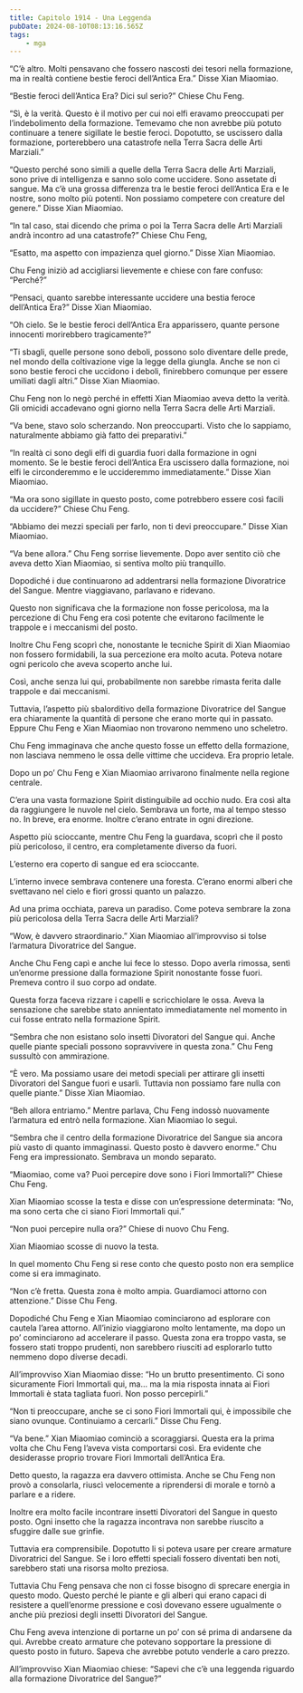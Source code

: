 ```yaml
---
title: Capitolo 1914 - Una Leggenda
pubDate: 2024-08-10T08:13:16.565Z
tags:
    - mga
---
```



“C’è altro. Molti pensavano che fossero nascosti dei tesori nella formazione, ma in realtà contiene bestie feroci dell’Antica Era.” Disse Xian Miaomiao.


“Bestie feroci dell’Antica Era? Dici sul serio?” Chiese Chu Feng.


“Sì, è la verità. Questo è il motivo per cui noi elfi eravamo preoccupati per l’indebolimento della formazione. Temevamo che non avrebbe più potuto continuare a tenere sigillate le bestie feroci. Dopotutto, se uscissero dalla formazione, porterebbero una catastrofe nella Terra Sacra delle Arti Marziali.”


“Questo perché sono simili a quelle della Terra Sacra delle Arti Marziali, sono prive di intelligenza e sanno solo come uccidere. Sono assetate di sangue. Ma c’è una grossa differenza tra le bestie feroci dell’Antica Era e le nostre, sono molto più potenti. Non possiamo competere con creature del genere.” Disse Xian Miaomiao.

“In tal caso, stai dicendo che prima o poi la Terra Sacra delle Arti Marziali andrà incontro ad una catastrofe?” Chiese Chu Feng,


“Esatto, ma aspetto con impazienza quel giorno.” Disse Xian Miaomiao.

Chu Feng iniziò ad accigliarsi lievemente e chiese con fare confuso: “Perché?” 


“Pensaci, quanto sarebbe interessante uccidere una bestia feroce dell’Antica Era?” Disse Xian Miaomiao.


“Oh cielo. Se le bestie feroci dell’Antica Era apparissero, quante persone innocenti morirebbero tragicamente?”


“Ti sbagli, quelle persone sono deboli, possono solo diventare delle prede, nel mondo della coltivazione vige la legge della giungla. Anche se non ci sono bestie feroci che uccidono i deboli, finirebbero comunque per essere umiliati dagli altri.” Disse Xian Miaomiao.


Chu Feng non lo negò perché in effetti Xian Miaomiao aveva detto la verità. Gli omicidi accadevano ogni giorno nella Terra Sacra delle Arti Marziali.

“Va bene, stavo solo scherzando. Non preoccuparti. Visto che lo sappiamo, naturalmente abbiamo già fatto dei preparativi.”

“In realtà ci sono degli elfi di guardia fuori dalla formazione in ogni momento. Se le bestie feroci dell’Antica Era uscissero dalla formazione, noi elfi le circonderemmo e le uccideremmo immediatamente.” Disse Xian Miaomiao.


“Ma ora sono sigillate in questo posto, come potrebbero essere così facili da uccidere?” Chiese Chu Feng.

“Abbiamo dei mezzi speciali per farlo, non ti devi preoccupare.” Disse Xian Miaomiao.

“Va bene allora.” Chu Feng sorrise lievemente. Dopo aver sentito ciò che aveva detto Xian Miaomiao, si sentiva molto più tranquillo.


Dopodiché i due continuarono ad addentrarsi nella formazione Divoratrice del Sangue. Mentre viaggiavano, parlavano e ridevano.


Questo non significava che la formazione non fosse pericolosa, ma la percezione di Chu Feng era così potente che evitarono facilmente le trappole e i meccanismi del posto.


Inoltre Chu Feng scoprì che, nonostante le tecniche Spirit di Xian Miaomiao non fossero formidabili, la sua percezione era molto acuta. Poteva notare ogni pericolo che aveva scoperto anche lui.

Così, anche senza lui qui, probabilmente non sarebbe rimasta ferita dalle trappole e dai meccanismi.


Tuttavia, l’aspetto più sbalorditivo della formazione Divoratrice del Sangue era chiaramente la quantità di persone che erano morte qui in passato. Eppure Chu Feng e Xian Miaomiao non trovarono nemmeno uno scheletro.


Chu Feng immaginava che anche questo fosse un effetto della formazione, non lasciava nemmeno le ossa delle vittime che uccideva. Era proprio letale.


Dopo un po’ Chu Feng e Xian Miaomiao arrivarono finalmente nella regione centrale.

C’era una vasta formazione Spirit distinguibile ad occhio nudo. Era così alta da raggiungere le nuvole nel cielo. Sembrava un forte, ma al tempo stesso no. In breve, era enorme. Inoltre c’erano entrate in ogni direzione.


Aspetto più scioccante, mentre Chu Feng la guardava, scoprì che il posto più pericoloso, il centro, era completamente diverso da fuori.


L’esterno era coperto di sangue ed era scioccante.


L’interno invece sembrava contenere una foresta. C’erano enormi alberi che svettavano nel cielo e fiori grossi quanto un palazzo.


Ad una prima occhiata, pareva un paradiso. Come poteva sembrare la zona più pericolosa della Terra Sacra delle Arti Marziali?

“Wow, è davvero straordinario.” Xian Miaomiao all’improvviso si tolse l’armatura Divoratrice del Sangue.


Anche Chu Feng capì e anche lui fece lo stesso. Dopo averla rimossa, sentì un’enorme pressione dalla formazione Spirit nonostante fosse fuori. Premeva contro il suo corpo ad ondate.


Questa forza faceva rizzare i capelli e scricchiolare le ossa. Aveva la sensazione che sarebbe stato annientato immediatamente nel momento in cui fosse entrato nella formazione Spirit.


“Sembra che non esistano solo insetti Divoratori del Sangue qui. Anche quelle piante speciali possono sopravvivere in questa zona.” Chu Feng sussultò con ammirazione.

“È vero. Ma possiamo usare dei metodi speciali per attirare gli insetti Divoratori del Sangue fuori e usarli. Tuttavia non possiamo fare nulla con quelle piante.” Disse Xian Miaomiao.


“Beh allora entriamo.” Mentre parlava, Chu Feng indossò nuovamente l’armatura ed entrò nella formazione. Xian Miaomiao lo seguì.


“Sembra che il centro della formazione Divoratrice del Sangue sia ancora più vasto di quanto immaginassi. Questo posto è davvero enorme.” Chu Feng era impressionato. Sembrava un mondo separato.


“Miaomiao, come va? Puoi percepire dove sono i Fiori Immortali?” Chiese Chu Feng.


Xian Miaomiao scosse la testa e disse con un’espressione determinata: “No, ma sono certa che ci siano Fiori Immortali qui.”


“Non puoi percepire nulla ora?” Chiese di nuovo Chu Feng.


Xian Miaomiao scosse di nuovo la testa.


In quel momento Chu Feng si rese conto che questo posto non era semplice come si era immaginato.

“Non c’è fretta. Questa zona è molto ampia. Guardiamoci attorno con attenzione.” Disse Chu Feng.


Dopodiché Chu Feng e Xian Miaomiao cominciarono ad esplorare con cautela l’area attorno. All’inizio viaggiarono molto lentamente, ma dopo un po’ cominciarono ad accelerare il passo. Questa zona era troppo vasta, se fossero stati troppo prudenti, non sarebbero riusciti ad esplorarlo tutto nemmeno dopo diverse decadi.


All’improvviso Xian Miaomiao disse: “Ho un brutto presentimento. Ci sono sicuramente Fiori Immortali qui, ma… ma la mia risposta innata ai Fiori Immortali è stata tagliata fuori. Non posso percepirli.”


“Non ti preoccupare, anche se ci sono Fiori Immortali qui, è impossibile che siano ovunque. Continuiamo a cercarli.” Disse Chu Feng.


“Va bene.” Xian Miaomiao cominciò a scoraggiarsi. Questa era la prima volta che Chu Feng l’aveva vista comportarsi così. Era evidente che desiderasse proprio trovare Fiori Immortali dell’Antica Era.


Detto questo, la ragazza era davvero ottimista. Anche se Chu Feng non provò a consolarla, riuscì velocemente a riprendersi di morale e tornò a parlare e a ridere.


Inoltre era molto facile incontrare insetti Divoratori del Sangue in questo posto. Ogni insetto che la ragazza incontrava non sarebbe riuscito a sfuggire dalle sue grinfie.


Tuttavia era comprensibile. Dopotutto li si poteva usare per creare armature Divoratrici del Sangue. Se i loro effetti speciali fossero diventati ben noti, sarebbero stati una risorsa molto preziosa.


Tuttavia Chu Feng pensava che non ci fosse bisogno di sprecare energia in questo modo. Questo perché le piante e gli alberi qui erano capaci di resistere a quell’enorme pressione e così dovevano essere ugualmente o anche più preziosi degli insetti Divoratori del Sangue.


Chu Feng aveva intenzione di portarne un po’ con sé prima di andarsene da qui. Avrebbe creato armature che potevano sopportare la pressione di questo posto in futuro. Sapeva che avrebbe potuto venderle a caro prezzo.


All’improvviso Xian Miaomiao chiese: “Sapevi che c’è una leggenda riguardo alla formazione Divoratrice del Sangue?”





